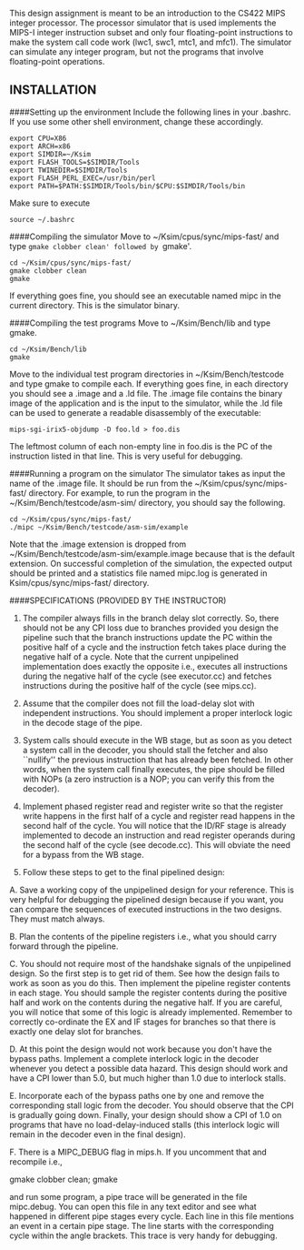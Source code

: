 This design assignment is meant to be an introduction to the CS422 MIPS
integer processor. The processor simulator that is used
implements the MIPS-I integer instruction subset and only four floating-point
instructions to make the system call code work (lwc1, swc1, mtc1, and mfc1). 
The simulator can simulate any integer program, but not the programs that 
involve floating-point operations. 

INSTALLATION
-------------

####Setting up the environment
Include the following lines in your .bashrc. If
you use some other shell environment, change these accordingly.

```shell
export CPU=X86
export ARCH=x86
export SIMDIR=~/Ksim
export FLASH_TOOLS=$SIMDIR/Tools
export TWINEDIR=$SIMDIR/Tools
export FLASH_PERL_EXEC=/usr/bin/perl
export PATH=$PATH:$SIMDIR/Tools/bin/$CPU:$SIMDIR/Tools/bin
```
Make sure to execute
```
source ~/.bashrc
```
####Compiling the simulator
Move to ~/Ksim/cpus/sync/mips-fast/ and type `gmake clobber clean'
followed by `gmake'.
```shell
cd ~/Ksim/cpus/sync/mips-fast/
gmake clobber clean
gmake
```
If everything goes fine, you should see an executable named mipc in the current directory.
This is the simulator binary.

####Compiling the test programs
Move to ~/Ksim/Bench/lib and type gmake. 
```shell
cd ~/Ksim/Bench/lib
gmake
```
Move to the individual test program directories in ~/Ksim/Bench/testcode and type gmake to compile each.
If everything goes fine, in each directory you should see a .image and a .ld file. The .image
file contains the binary image of the application and is the input to the simulator, while the .ld file 
can be used to generate a readable disassembly of the executable:
```shell
mips-sgi-irix5-objdump -D foo.ld > foo.dis
```
The leftmost column of each non-empty line in foo.dis is the PC of the
instruction listed in that line. This is very useful for debugging.

####Running a program on the simulator
The simulator takes as input the name
of the .image file. It should be run from the ~/Ksim/cpus/sync/mips-fast/
directory. For example, to run the program in the ~/Ksim/Bench/testcode/asm-sim/
directory, you should say the following.
```shell
cd ~/Ksim/cpus/sync/mips-fast/
./mipc ~/Ksim/Bench/testcode/asm-sim/example
```
Note that the .image extension is dropped from
~/Ksim/Bench/testcode/asm-sim/example.image because that is the default
extension. On successful completion of the simulation, the expected output
should be printed and a statistics file named mipc.log is generated in
Ksim/cpus/sync/mips-fast/ directory. 

####SPECIFICATIONS (PROVIDED BY THE INSTRUCTOR)

1. The compiler always fills in the branch delay slot correctly. So, there
should not be any CPI loss due to branches provided you design the pipeline
such that the branch instructions update the PC within the positive half of
a cycle and the instruction fetch takes place during the negative half of a
cycle. Note that the current unpipelined implementation does exactly
the opposite i.e., executes all instructions during the negative half of the 
cycle (see executor.cc) and fetches instructions during the positive half of
the cycle (see mips.cc).

2. Assume that the compiler does not fill the load-delay slot with independent
instructions. You should implement a proper interlock logic in the decode stage
of the pipe.

3. System calls should execute in the WB stage, but as soon as you detect a
system call in the decoder, you should stall the fetcher and also ``nullify''
the previous instruction that has already been fetched. In other words, when
the system call finally executes, the pipe should be filled with NOPs (a zero
instruction is a NOP; you can verify this from the decoder).

4. Implement phased register read and register write so that the register
write happens in the first half of a cycle and register read happens in the
second half of the cycle. You will notice that the ID/RF stage is already
implemented to decode an instruction and read register operands during the
second half of the cycle (see decode.cc). This will obviate the need for a
bypass from the WB stage.

5. Follow these steps to get to the final pipelined design:

A. Save a working copy of the unpipelined design for your reference. This is
very helpful for debugging the pipelined design because if you want, you
can compare the sequences of executed instructions in the two designs. They
must match always.

B. Plan the contents of the pipeline registers i.e., what you
should carry forward through the pipeline.

C. You should not require most of the handshake signals of the unpipelined
design. So the first step is to get rid of them. See how the design fails to
work as soon as you do this. Then implement the pipeline register contents in
each stage. You should sample the register contents during the positive half and
work on the contents during the negative half. If you are careful, you will 
notice that some of this logic is already implemented. Remember to correctly
co-ordinate the EX and IF stages for branches so that there is exactly one
delay slot for branches.

D. At this point the design would not work because you don't have the bypass
paths. Implement a complete interlock logic in the decoder whenever you detect
a possible data hazard. This design should work and have a CPI lower than 5.0,
but much higher than 1.0 due to interlock stalls.

E. Incorporate each of the bypass paths one by one and remove the corresponding
stall logic from the decoder. You should observe that the CPI is gradually
going down. Finally, your design should show a CPI of 1.0 on programs that
have no load-delay-induced stalls (this interlock logic will remain in the
decoder even in the final design).

F. There is a MIPC_DEBUG flag in mips.h. If you uncomment that and recompile
i.e., 

gmake clobber clean; gmake

and run some program, a pipe trace will be generated in the file mipc.debug.
You can open this file in any text editor and see what happened in different
pipe stages every cycle. Each line in this file mentions an event in a certain
pipe stage. The line starts with the corresponding cycle within the angle 
brackets. This trace is very handy for debugging.
